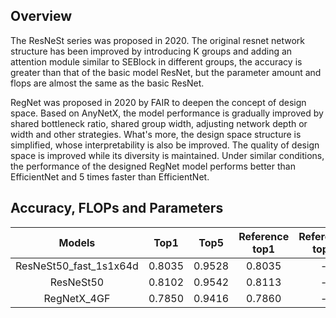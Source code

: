 ## Overview

The ResNeSt series was proposed in 2020. The original resnet network structure has been improved by introducing K groups and adding an attention module similar to SEBlock in different groups, the accuracy is greater than that of the basic model ResNet, but the parameter amount and flops are almost the same as the basic ResNet.

RegNet was proposed in 2020 by FAIR to deepen the concept of design space. Based on AnyNetX, the model performance is gradually improved by shared bottleneck ratio, shared group width, adjusting network depth or width and other strategies. What's more, the design space structure is simplified, whose interpretability is also be improved. The quality of design space is improved while its diversity is maintained. Under similar conditions, the performance of the designed RegNet model performs better than EfficientNet and 5 times faster than EfficientNet.

## Accuracy, FLOPs and Parameters

| Models           | Top1 | Top5 | Reference<br>top1 | Reference<br>top5 | FLOPS<br>(G) | Parameters<br>(M) |
|:--:|:--:|:--:|:--:|:--:|:--:|:--:|
| ResNeSt50_fast_1s1x64d        | 0.8035 | 0.9528|  0.8035 |            -| 8.68     | 26.3   |
| ResNeSt50        | 0.8102 | 0.9542|  0.8113 |            -| 10.78     | 27.5   |
| RegNetX_4GF        | 0.7850 | 0.9416|  0.7860 |            -| 8.0     | 22.1   |
